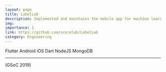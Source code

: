 ```yaml
---
layout: page
title: LabelLab
description: Implemented and maintains the mobile app for machine learning supported web-base image labeling tool for researchers.
img:
importance: 1
link: https://github.com/scorelab/LabelLab
category: Engineering
---
```


<div class="project-tech">
    <span>Flutter</span>
    <span>Android</span>
    <span>iOS</span>
    <span>Dart</span>
    <span>NodeJS</span>
    <span>MongoDB</span>
</div>

***

(GSoC 2019)
